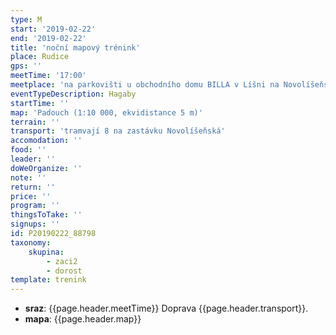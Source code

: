 ```yaml
---
type: M
start: '2019-02-22'
end: '2019-02-22'
title: 'noční mapový trénink'
place: Rudice
gps: ''
meetTime: '17:00'
meetplace: 'na parkovišti u obchodního domu BILLA v Líšni na Novolíšeňské'
eventTypeDescription: Hagaby
startTime: ''
map: 'Padouch (1:10 000, ekvidistance 5 m)'
terrain: ''
transport: 'tramvají 8 na zastávku Novolíšeňská'
accomodation: ''
food: ''
leader: ''
doWeOrganize: ''
note: ''
return: ''
price: ''
program: ''
thingsToTake: ''
signups: ''
id: P20190222_88798
taxonomy:
    skupina:
        - zaci2
        - dorost
template: trenink
---
```

* **sraz**: {{page.header.meetTime}} Doprava {{page.header.transport}}.
* **mapa**: {{page.header.map}}
